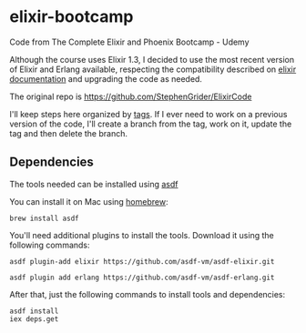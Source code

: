 # elixir-bootcamp
Code from The Complete Elixir and Phoenix Bootcamp - Udemy

Although the course uses Elixir 1.3, I decided to use the most recent version of Elixir and Erlang available, respecting the compatibility described on [elixir documentation](https://hexdocs.pm/elixir/master/compatibility-and-deprecations.html#compatibility-between-elixir-and-erlang-otp) and upgrading the code as needed.

The original repo is https://github.com/StephenGrider/ElixirCode

I'll keep steps here organized by [tags](https://github.com/thiagosalles/elixir-bootcamp/tags). If I ever need to work on a previous version of the code, I'll create a branch from the tag, work on it, update the tag and then delete the branch.

## Dependencies

The tools needed can be installed using [asdf](https://github.com/asdf-vm/asdf)

You can install it on Mac using [homebrew](https://brew.sh/):
```
brew install asdf
```

You'll need additional plugins to install the tools. Download it using the following commands:
```
asdf plugin-add elixir https://github.com/asdf-vm/asdf-elixir.git

asdf plugin add erlang https://github.com/asdf-vm/asdf-erlang.git
```

After that, just the following commands to install tools and dependencies:
```
asdf install
iex deps.get
```
